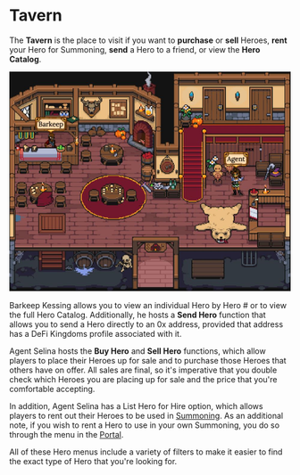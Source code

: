 # Tavern

The **Tavern** is the place to visit if you want to **purchase** or **sell** Heroes, **rent** your Hero for Summoning, **send** a Hero to a friend, or view the **Hero Catalog**.

![The Scarlet Hearth Tavern](<../../.gitbook/assets/Tavern (1).JPG>)

Barkeep Kessing allows you to view an individual Hero by Hero # or to view the full Hero Catalog. Additionally, he hosts a **Send Hero** function that allows you to send a Hero directly to an 0x address, provided that address has a DeFi Kingdoms profile associated with it.

Agent Selina hosts the **Buy Hero** and **Sell Hero** functions, which allow players to place their Heroes up for sale and to purchase those Heroes that others have on offer. All sales are final, so it's imperative that you double check which Heroes you are placing up for sale and the price that you're comfortable accepting.&#x20;

In addition, Agent Selina has a List Hero for Hire option, which allows players to rent out their Heroes to be used in [Summoning](heroes/summoning.md). As an additional note, if you wish to rent a Hero to use in your own Summoning, you do so through the menu in the [Portal](portal.md).&#x20;

All of these Hero menus include a variety of filters to make it easier to find the exact type of Hero that you're looking for.
